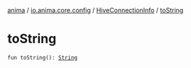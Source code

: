 [anima](../../index.md) / [io.anima.core.config](../index.md) / [HiveConnectionInfo](index.md) / [toString](./to-string.md)

# toString

`fun toString(): `[`String`](https://kotlinlang.org/api/latest/jvm/stdlib/kotlin/-string/index.html)